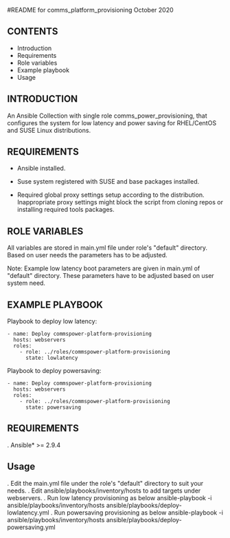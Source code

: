 #README for comms_platform_provisioning
October 2020

## CONTENTS

- Introduction
- Requirements
- Role variables
- Example playbook
- Usage

## INTRODUCTION
An Ansible Collection with single role comms_power_provisioning,
that configures the system for low latency and power saving for
RHEL/CentOS and SUSE Linux distributions.

## REQUIREMENTS
- Ansible installed.

- Suse system registered with SUSE and base packages installed.

- Required global proxy settings setup according to the distribution.
  Inappropriate proxy settings might block the script from cloning repos
  or installing required tools packages.

## ROLE VARIABLES
All variables are stored in main.yml file under role's "default" directory.
Based on user needs the parameters has to be adjusted.

Note: Example low latency boot parameters are given in main.yml of "default"
directory. These parameters have to be adjusted based on user system need.


## EXAMPLE PLAYBOOK
Playbook to deploy low latency:
```
- name: Deploy commspower-platform-provisioning
  hosts: webservers
  roles:
    - role: ../roles/commspower-platform-provisioning
      state: lowlatency
```

Playbook to deploy powersaving:
```
- name: Deploy commspower-platform-provisioning
  hosts: webservers
  roles:
    - role: ../roles/commspower-platform-provisioning
      state: powersaving
```

## REQUIREMENTS
. Ansible* >= 2.9.4

## Usage
. Edit the main.yml file under the role's "default" directory to suit your needs.
. Edit ansible/playbooks/inventory/hosts to add targets under webservers.
. Run low latency provisioning as below
  ansible-playbook  -i ansible/playbooks/inventory/hosts ansible/playbooks/deploy-lowlatency.yml
. Run powersaving provisioning as below
  ansible-playbook  -i ansible/playbooks/inventory/hosts ansible/playbooks/deploy-powersaving.yml
